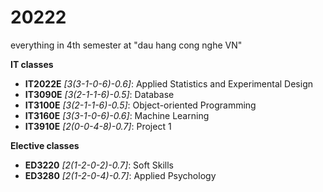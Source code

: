 # 20222
everything in 4th semester at "dau hang cong nghe VN"

<b>IT classes</b>
- <b>IT2022E</b> <i>[3(3-1-0-6)-0.6]</i>: Applied Statistics and Experimental Design
- <b>IT3090E</b> <i>[3(2-1-1-6)-0.5]</i>: Database
- <b>IT3100E</b> <i>[3(2-1-1-6)-0.5]</i>: Object-oriented Programming 
- <b>IT3160E</b> <i>[3(3-1-0-6)-0.6]</i>: Machine Learning 
- <b>IT3910E</b> <i>[2(0-0-4-8)-0.7]</i>: Project 1 

<b>Elective classes</b>
- <b>ED3220</b> <i>[2(1-2-0-2)-0.7]</i>: Soft Skills 
- <b>ED3280</b> <i>[2(1-2-0-4)-0.7]</i>: Applied Psychology
